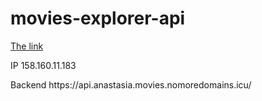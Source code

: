 # movies-explorer-api

<p align="center">

[The link](https://api.anastasia.movies.nomoredomains.icu/)

<p>IP 158.160.11.183</p>

<p>Backend https://api.anastasia.movies.nomoredomains.icu/</p>

</p>
